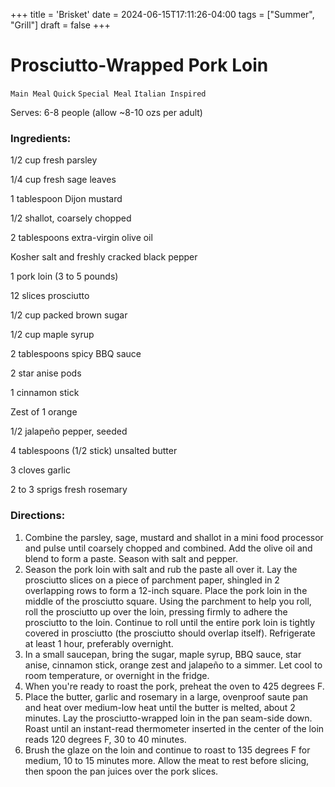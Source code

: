 +++
title = 'Brisket'
date = 2024-06-15T17:11:26-04:00
tags = ["Summer", "Grill"]
draft = false
+++
# Prosciutto-Wrapped Pork Loin

`Main Meal` `Quick` `Special Meal` `Italian Inspired`

Serves: 6-8 people (allow ~8-10 ozs per adult)

### **Ingredients:**

1/2 cup fresh parsley

1/4 cup fresh sage leaves 

1 tablespoon Dijon mustard 

1/2 shallot, coarsely chopped 

2 tablespoons extra-virgin olive oil 

Kosher salt and freshly cracked black pepper 

1 pork loin (3 to 5 pounds)

12 slices prosciutto 

1/2 cup packed brown sugar 

1/2 cup maple syrup 

2 tablespoons spicy BBQ sauce 

2 star anise pods 

1 cinnamon stick 

Zest of 1 orange 

1/2 jalapeño pepper, seeded

4 tablespoons (1/2 stick) unsalted butter 

3 cloves garlic

2 to 3 sprigs fresh rosemary

### **Directions:**

1. Combine the parsley, sage, mustard and shallot in a mini food processor and pulse until coarsely chopped and combined. Add the olive oil and blend to form a paste. Season with salt and pepper.
2. Season the pork loin with salt and rub the paste all over it. Lay the prosciutto slices on a piece of parchment paper, shingled in 2 overlapping rows to form a 12-inch square. Place the pork loin in the middle of the prosciutto square. Using the parchment to help you roll, roll the prosciutto up over the loin, pressing firmly to adhere the prosciutto to the loin. Continue to roll until the entire pork loin is tightly covered in prosciutto (the prosciutto should overlap itself). Refrigerate at least 1 hour, preferably overnight.
3. In a small saucepan, bring the sugar, maple syrup, BBQ sauce, star anise, cinnamon stick, orange zest and jalapeño to a simmer. Let cool to room temperature, or overnight in the fridge.
4. When you're ready to roast the pork, preheat the oven to 425 degrees F.
5. Place the butter, garlic and rosemary in a large, ovenproof saute pan and heat over medium-low heat until the butter is melted, about 2 minutes. Lay the prosciutto-wrapped loin in the pan seam-side down. Roast until an instant-read thermometer inserted in the center of the loin reads 120 degrees F, 30 to 40 minutes.
6. Brush the glaze on the loin and continue to roast to 135 degrees F for medium, 10 to 15 minutes more. Allow the meat to rest before slicing, then spoon the pan juices over the pork slices.
